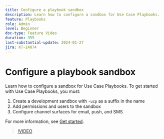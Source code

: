 ```yaml
---
title: Configure a playbook sandbox
description: Learn how to configure a sandbox for Use Case Playbooks. 
feature: Playbooks
role: Admin
level: Beginner
doc-type: Feature Video
duration: 355
last-substantial-update: 2024-01-27
jira: KT-14074
---
```


# Configure a playbook sandbox

Learn how to configure a sandbox for Use Case Playbooks. To get started with Use Case Playbooks, you must:

1. Create a development sandbox with `-ucp` as a suffix in the name
1. Add permissions and users to the sandbox
1. Configure channel surfaces for email, push, and SMS

For more information, see [Get started](https://experienceleague.adobe.com/docs/experience-platform/use-case-playbooks/playbooks/get-started.html).

>[!VIDEO](https://video.tv.adobe.com/v/3426987/?learn=on)
